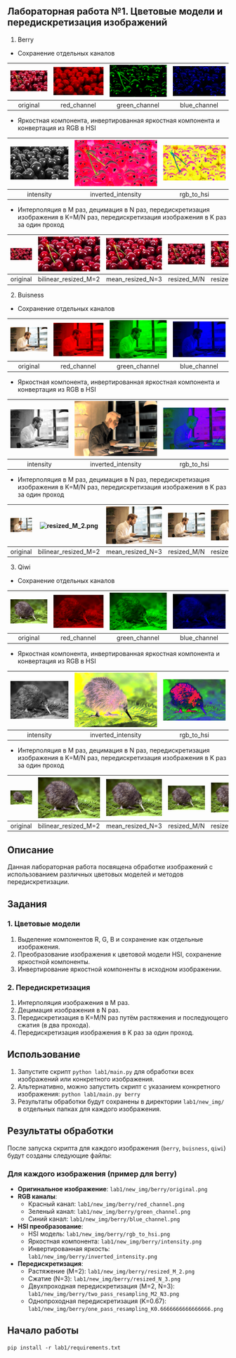 ## Лабораторная работа №1. Цветовые модели и передискретизация изображений

1. Berry

- Сохранение отдельных каналов

| ![berry.png](src_img/berry.png) | ![red_channel.png](new_img/berry/red_channel.png) | ![green_channel.png](new_img/berry/green_channel.png) | ![blue_channel.png](new_img/berry/blue_channel.png) |
|:-------------------------------:|:--------------------------------------------------:|:-----------------------------------------------------:|:---------------------------------------------------:|
|              original           |                    red_channel                      |                     green_channel                     |                     blue_channel                    |

- Яркостная компонента, инвертированная яркостная компонента и конвертация из RGB в HSI

| ![intensity.png](new_img/berry/intensity.png) | ![inverted_intensity.png](new_img/berry/inverted_intensity.png) | ![rgb_to_hsi.png](new_img/berry/rgb_to_hsi.png) |
|:--------------------------------------------:|:--------------------------------------------------------------:|:-----------------------------------------------:|
|                  intensity                   |                     inverted_intensity                         |                     rgb_to_hsi                  |

- Интерполяция в M раз, децимация в N раз, передискретизация изображения в K=M/N раз, передискретизация изображения в K раз за один проход

| ![berry.png](src_img/berry.png) | ![resized_M_2.png](new_img/berry/resized_M_2.png) | ![resized_N_3.png](new_img/berry/resized_N_3.png) | ![two_pass_resampling_M2_N3.png](new_img/berry/two_pass_resampling_M2_N3.png) | ![one_pass_resampling_K0.6666666666666666.png](new_img/berry/one_pass_resampling_K0.6666666666666666.png) |
|:-------------------------------:|:-------------------------------------------------:|:-------------------------------------------------:|:-----------------------------------------------------------------------------:|:-----------------------------------------------------------------------------------------------------:|
|              original           |                  bilinear_resized_M=2              |                  mean_resized_N=3                  |                                 resized_M/N                                    |                                           resized_K=0.67                                              |


2. Buisness

- Сохранение отдельных каналов

| ![buisness.png](src_img/buisness.png) | ![red_channel.png](new_img/buisness/red_channel.png) | ![green_channel.png](new_img/buisness/green_channel.png) | ![blue_channel.png](new_img/buisness/blue_channel.png) |
|:-------------------------------------:|:----------------------------------------------------:|:-------------------------------------------------------:|:------------------------------------------------------:|
|                original               |                      red_channel                      |                       green_channel                      |                       blue_channel                      |

- Яркостная компонента, инвертированная яркостная компонента и конвертация из RGB в HSI

| ![intensity.png](new_img/buisness/intensity.png) | ![inverted_intensity.png](new_img/buisness/inverted_intensity.png) | ![rgb_to_hsi.png](new_img/buisness/rgb_to_hsi.png) |
|:-----------------------------------------------:|:----------------------------------------------------------------:|:--------------------------------------------------:|
|                    intensity                    |                      inverted_intensity                          |                     rgb_to_hsi                     |

- Интерполяция в M раз, децимация в N раз, передискретизация изображения в K=M/N раз, передискретизация изображения в K раз за один проход

| ![buisness.png](src_img/buisness.png) | ![resized_M_2.png](new_img/buisness/resized_M_2.png) | ![resized_N_3.png](new_img/buisness/resized_N_3.png) | ![two_pass_resampling_M2_N3.png](new_img/buisness/two_pass_resampling_M2_N3.png) | ![one_pass_resampling_K0.6666666666666666.png](new_img/buisness/one_pass_resampling_K0.6666666666666666.png) |
|:-------------------------------------:|:----------------------------------------------------:|:----------------------------------------------------:|:--------------------------------------------------------------------------------:|:----------------------------------------------------------------------------------------------------------:|
|                original               |                  bilinear_resized_M=2                 |                   mean_resized_N=3                   |                                  resized_M/N                                      |                                            resized_K=0.67                                                   |


3. Qiwi

- Сохранение отдельных каналов

| ![qiwi.png](src_img/qiwi.png) | ![red_channel.png](new_img/qiwi/red_channel.png) | ![green_channel.png](new_img/qiwi/green_channel.png) | ![blue_channel.png](new_img/qiwi/blue_channel.png) |
|:-----------------------------:|:------------------------------------------------:|:---------------------------------------------------:|:--------------------------------------------------:|
|             original          |                   red_channel                     |                    green_channel                     |                    blue_channel                    |

- Яркостная компонента, инвертированная яркостная компонента и конвертация из RGB в HSI

| ![intensity.png](new_img/qiwi/intensity.png) | ![inverted_intensity.png](new_img/qiwi/inverted_intensity.png) | ![rgb_to_hsi.png](new_img/qiwi/rgb_to_hsi.png) |
|:-------------------------------------------:|:------------------------------------------------------------:|:----------------------------------------------:|
|                   intensity                 |                     inverted_intensity                       |                   rgb_to_hsi                   |

- Интерполяция в M раз, децимация в N раз, передискретизация изображения в K=M/N раз, передискретизация изображения в K раз за один проход

| ![qiwi.png](src_img/qiwi.png) | ![resized_M_2.png](new_img/qiwi/resized_M_2.png) | ![resized_N_3.png](new_img/qiwi/resized_N_3.png) | ![two_pass_resampling_M2_N3.png](new_img/qiwi/two_pass_resampling_M2_N3.png) | ![one_pass_resampling_K0.6666666666666666.png](new_img/qiwi/one_pass_resampling_K0.6666666666666666.png) |
|:-----------------------------:|:------------------------------------------------:|:------------------------------------------------:|:----------------------------------------------------------------------------:|:------------------------------------------------------------------------------------------------------:|
|             original          |                bilinear_resized_M=2               |                 mean_resized_N=3                 |                                resized_M/N                                   |                                          resized_K=0.67                                                |

## Описание
Данная лабораторная работа посвящена обработке изображений с использованием различных цветовых моделей и методов передискретизации.

## Задания
### 1. Цветовые модели
1. Выделение компонентов R, G, B и сохранение как отдельные изображения.
2. Преобразование изображения к цветовой модели HSI, сохранение яркостной компоненты.
3. Инвертирование яркостной компоненты в исходном изображении.

### 2. Передискретизация
1. Интерполяция изображения в M раз.
2. Децимация изображения в N раз.
3. Передискретизация в K=M/N раз путём растяжения и последующего сжатия (в два прохода).
4. Передискретизация изображения в K раз за один проход.

## Использование
1. Запустите скрипт `python lab1/main.py` для обработки всех изображений или конкретного изображения.
2. Альтернативно, можно запустить скрипт с указанием конкретного изображения: `python lab1/main.py berry`
3. Результаты обработки будут сохранены в директории `lab1/new_img/` в отдельных папках для каждого изображения.

## Результаты обработки

После запуска скрипта для каждого изображения (`berry`, `buisness`, `qiwi`) будут созданы следующие файлы:

### Для каждого изображения (пример для berry)
- **Оригинальное изображение**: `lab1/new_img/berry/original.png`
- **RGB каналы**:
  - Красный канал: `lab1/new_img/berry/red_channel.png`
  - Зеленый канал: `lab1/new_img/berry/green_channel.png`
  - Синий канал: `lab1/new_img/berry/blue_channel.png`
- **HSI преобразование**:
  - HSI модель: `lab1/new_img/berry/rgb_to_hsi.png`
  - Яркостная компонента: `lab1/new_img/berry/intensity.png`
  - Инвертированная яркость: `lab1/new_img/berry/inverted_intensity.png`
- **Передискретизация**:
  - Растяжение (M=2): `lab1/new_img/berry/resized_M_2.png`
  - Сжатие (N=3): `lab1/new_img/berry/resized_N_3.png`
  - Двухпроходная передискретизация (M=2, N=3): `lab1/new_img/berry/two_pass_resampling_M2_N3.png`
  - Однопроходная передискретизация (K=0.67): `lab1/new_img/berry/one_pass_resampling_K0.6666666666666666.png`

## Начало работы
```
pip install -r lab1/requirements.txt
```
